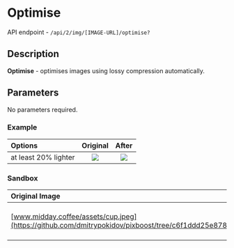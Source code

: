 # Optimise

API endpoint - `/api/2/img/[IMAGE-URL]/optimise?`

## Description

**Optimise** - optimises images using lossy compression automatically.

## Parameters

No parameters required.

### Example

| Options | Original | After |
| :--- | :---: | :---: |
| at least 20% lighter | ![](http://www.midday.coffee/assets/cup.jpeg) | ![](http://pixboost.com/api/2/img/http://www.midday.coffee/assets/cup.jpeg/optimise?&auth=MTg4MjMxMzM3MA__) |

### Sandbox

| Original Image | Image after Pixboost transformation |
| :--- | :--- |
| [www.midday.coffee/assets/cup.jpeg](https://github.com/dmitrypokidov/pixboost/tree/c6f1ddd25e878d9100600d2df063f6910794593f/www.midday.coffee/assets/cup.jpeg) | [http://pixboost.com/api/2/img/http://www.midday.coffee/assets/cup.jpeg/optimise?&auth=MTg4MjMxMzM3MA\_\_](http://pixboost.com/api/2/img/http://www.midday.coffee/assets/cup.jpeg/optimise?&auth=MTg4MjMxMzM3MA__) |

